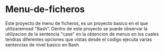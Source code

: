 # Menu-de-ficheros
Este proyecto de menu de ficheros, es un proyecto basico en el que utilizaremosd "Bash". Dentro de este proyecto se puede observar la utilizacion de la sentencia "case" en la obtencion de menus en los cuales tendras diferentes opciones que vistas desde el codigo ejecuta varias sentencias de nivel basico en Bash
